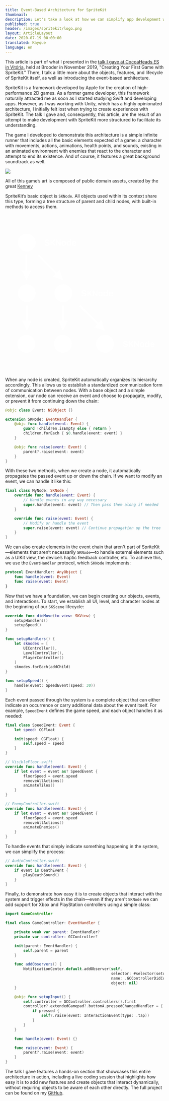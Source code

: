 ```yaml
---
title: Event-Based Architecture for SpriteKit
thumbnail:
description: Let's take a look at how we can simplify app development with SpriteKit.
published: true
header: /images/spritekit/logo.png
layout: ArticleLayout
date: 2020-07-19 00:00:00
translated: Kayque
language: en
---
```


This article is part of what I presented in the [talk I gave at CocoaHeads ES in Vitória](https://www.youtube.com/watch?v=69lGgGLGoJQ), held at Brooder in November 2019, "Creating Your First Game with SpriteKit." There, I talk a little more about the objects, features, and lifecycle of SpriteKit itself, as well as introducing the event-based architecture.

SpriteKit is a framework developed by Apple for the creation of high-performance 2D games. As a former game developer, this framework naturally attracted me as soon as I started studying Swift and developing apps. However, as I was working with Unity, which has a highly opinionated architecture, I initially felt lost when trying to create experiences with SpriteKit. The talk I gave and, consequently, this article, are the result of an attempt to make development with SpriteKit more structured to facilitate its understanding.

The game I developed to demonstrate this architecture is a simple infinite runner that includes all the basic elements expected of a game: a character with movements, actions, animations, health points, and sounds, existing in an animated environment with enemies that react to the character and attempt to end its existence. And of course, it features a great background soundtrack as well.

![](spritekit/game.jpeg)
<p class="center muted caption">All of this game’s art is composed of public domain assets, created by the great <a href="https://kenney.nl">Kenney</a></p>

SpriteKit’s basic object is `SKNode`. All objects used within its context share this type, forming a tree structure of parent and child nodes, with built-in methods to access them.

<svg viewBox="0 0 709 709" version="1.1" xmlns="http://www.w3.org/2000/svg" xmlns:xlink="http://www.w3.org/1999/xlink">
    <!-- Generator: Sketch 53.2 (72643) - https://sketchapp.com -->
    <title>Artboard</title>
    <desc>Created with Sketch.</desc>
    <g id="Artboard" stroke="none" stroke-width="1" fill="none" fill-rule="evenodd">
        <g id="Group" transform="translate(54.000000, 89.000000)" fill="#FFFFFF">
            <circle id="Oval-Copy-2" cx="42" cy="40" r="40"></circle>
            <circle id="Oval-Copy-3" cx="42" cy="266" r="40"></circle>
            <circle id="Oval-Copy-4" cx="206" cy="266" r="40"></circle>
            <path id="Line-2" d="M171.248424,178.905278 L94.1715729,101.828427 L91.3431458,99 L97,93.3431458 L99.8284271,96.1715729 L176.905278,173.248424 L189.6332,160.520502 L205.18955,207.18955 L158.520502,191.6332 L171.248424,178.905278 Z" fill-rule="nonzero"></path>
            <circle id="Oval-Copy-7" cx="392" cy="492" r="40"></circle>
            <path id="Line-2-Copy" d="M357.248424,404.905278 L280.171573,327.828427 L277.343146,325 L283,319.343146 L285.828427,322.171573 L362.905278,399.248424 L375.6332,386.520502 L391.18955,433.18955 L344.520502,417.6332 L357.248424,404.905278 Z" fill-rule="nonzero"></path>
            <path id="Line" d="M36.5,163.18955 L36.5,99 L36.5,95 L44.5,95 L44.5,99 L44.5,163.18955 L62.5,163.18955 L40.5,207.18955 L18.5,163.18955 L36.5,163.18955 Z" fill-rule="nonzero"></path>
            <path id="Line-Copy" d="M38.5,389.18955 L38.5,325 L38.5,321 L46.5,321 L46.5,325 L46.5,389.18955 L64.5,389.18955 L42.5,433.18955 L20.5,389.18955 L38.5,389.18955 Z" fill-rule="nonzero"></path>
            <path id="Line-Copy-2" d="M200.5,389.18955 L200.5,325 L200.5,321 L208.5,321 L208.5,325 L208.5,389.18955 L226.5,389.18955 L204.5,433.18955 L182.5,389.18955 L200.5,389.18955 Z" fill-rule="nonzero"></path>
            <path d="M123.542969,48.5117188 C123.542969,47.1835938 124.460938,46.2460938 125.652344,46.2460938 C126.53125,46.2460938 127.253906,46.6171875 128.191406,47.6328125 C129.695312,49.3710938 131.6875,50.2695312 134.011719,50.2695312 C137.136719,50.2695312 138.914062,49.0195312 138.914062,46.8515625 C138.914062,45.0546875 137.664062,43.9414062 134.773438,43.2578125 L130.789062,42.28125 C126.199219,41.2265625 123.914062,38.7851562 123.914062,34.9179688 C123.914062,30.015625 127.78125,26.8320312 133.71875,26.8320312 C136.902344,26.8320312 139.753906,27.75 141.511719,29.3710938 C142.722656,30.4648438 143.367188,31.7148438 143.367188,32.9453125 C143.367188,34.1757812 142.507812,35.015625 141.238281,35.015625 C140.417969,35.015625 139.714844,34.6640625 139.089844,33.8828125 C137.898438,32.1054688 136.101562,31.109375 133.796875,31.109375 C131.023438,31.109375 129.246094,32.4375 129.246094,34.5078125 C129.246094,36.1679688 130.457031,37.3398438 132.9375,37.90625 L136.941406,38.8632812 C141.824219,39.9765625 144.128906,42.3398438 144.128906,46.265625 C144.128906,51.34375 140.085938,54.5664062 133.71875,54.5664062 C130.261719,54.5664062 127.195312,53.609375 125.4375,51.9492188 C124.207031,50.8164062 123.542969,49.625 123.542969,48.5117188 Z M166.355469,54.1171875 C165.359375,54.1171875 164.519531,53.5898438 163.640625,52.3789062 L156.492188,42.3984375 L153.679688,45.2890625 L153.679688,51.34375 C153.679688,53.1601562 152.742188,54.1953125 151.082031,54.1953125 C149.402344,54.1953125 148.40625,53.140625 148.40625,51.34375 L148.40625,29.9960938 C148.40625,28.1992188 149.363281,27.1445312 151.042969,27.1445312 C152.703125,27.1445312 153.679688,28.1992188 153.679688,29.9960938 L153.679688,39.0195312 L153.972656,39.0195312 L163.777344,28.4726562 C164.578125,27.5742188 165.222656,27.2226562 165.984375,27.2226562 C167.3125,27.2226562 168.328125,28.2382812 168.328125,29.5273438 C168.328125,30.2109375 168.074219,30.6992188 167.234375,31.5976562 L160.417969,39 L167.742188,49.0195312 C168.699219,50.3085938 168.933594,50.8554688 168.933594,51.5976562 C168.933594,53.0820312 167.878906,54.1171875 166.355469,54.1171875 Z M177.957031,51.4023438 C177.957031,53.1601562 177.058594,54.1953125 175.496094,54.1953125 C173.933594,54.1953125 173.015625,53.140625 173.015625,51.4023438 L173.015625,30.328125 C173.015625,28.2382812 173.933594,27.1445312 175.730469,27.1445312 C177,27.1445312 177.742188,27.8671875 178.835938,29.4882812 L189.070312,45.0742188 L189.285156,45.0742188 L189.285156,29.9375 C189.285156,28.1796875 190.183594,27.1445312 191.746094,27.1445312 C193.308594,27.1445312 194.246094,28.1992188 194.246094,29.9375 L194.246094,51.1289062 C194.246094,53.1210938 193.347656,54.1953125 191.667969,54.1953125 C190.398438,54.1953125 189.65625,53.6679688 188.503906,51.9296875 L178.171875,36.1679688 L177.957031,36.1679688 L177.957031,51.4023438 Z M208.328125,32.828125 C213.972656,32.828125 217.878906,36.4023438 217.878906,42.359375 L217.878906,44.8007812 C217.878906,50.953125 213.972656,54.4492188 208.328125,54.4492188 C202.664062,54.4492188 198.757812,50.953125 198.757812,44.8203125 L198.757812,42.3789062 C198.757812,36.4023438 202.664062,32.828125 208.328125,32.828125 Z M208.328125,36.8320312 C205.691406,36.8320312 204.050781,38.9804688 204.050781,42.4765625 L204.050781,44.78125 C204.050781,48.3164062 205.691406,50.4453125 208.328125,50.4453125 C211.003906,50.4453125 212.585938,48.3164062 212.585938,44.78125 L212.585938,42.4765625 C212.585938,38.9804688 211.003906,36.8320312 208.328125,36.8320312 Z M235.085938,50.6992188 C234.421875,52.828125 231.980469,54.2734375 229.011719,54.2734375 C224.265625,54.2734375 221.277344,50.7773438 221.277344,45.1914062 L221.277344,42.0273438 C221.277344,36.421875 224.285156,32.9453125 229.070312,32.9453125 C231.960938,32.9453125 234.1875,34.234375 234.988281,36.3632812 L235.242188,36.3632812 L235.242188,28.6289062 C235.242188,26.8125 236.160156,25.7773438 237.820312,25.7773438 C239.460938,25.7773438 240.398438,26.8125 240.398438,28.6289062 L240.398438,51.3632812 C240.398438,53.1796875 239.5,54.1953125 237.859375,54.1953125 C236.355469,54.1953125 235.4375,53.2773438 235.339844,51.6757812 L235.339844,50.6992188 L235.085938,50.6992188 Z M226.570312,44.6640625 C226.570312,48.1210938 228.152344,50.171875 230.867188,50.171875 C233.542969,50.171875 235.242188,48.140625 235.242188,44.8789062 L235.242188,42.125 C235.242188,39.1171875 233.425781,37.0664062 230.789062,37.0664062 C228.132812,37.0664062 226.570312,39.1367188 226.570312,42.5742188 L226.570312,44.6640625 Z M244.773438,44.9960938 L244.773438,42.3203125 C244.773438,36.65625 248.523438,32.828125 254.089844,32.828125 C259.363281,32.828125 263.09375,36.578125 263.09375,41.6953125 C263.09375,44.0195312 262.429688,44.78125 260.496094,44.78125 L250.007812,44.78125 L250.007812,45.6796875 C250.027344,48.5703125 251.863281,50.4257812 254.929688,50.4257812 C256.53125,50.4257812 257.664062,50.0351562 258.582031,49.2734375 C259.578125,48.5117188 259.929688,48.21875 260.730469,48.21875 C261.804688,48.21875 262.546875,48.9609375 262.546875,50.09375 C262.546875,51.0117188 261.980469,51.890625 261.003906,52.59375 C259.636719,53.7460938 257.273438,54.4492188 254.597656,54.4492188 C248.523438,54.4492188 244.773438,50.875 244.773438,44.9960938 Z M250.007812,41.5195312 L258.171875,41.5195312 L258.171875,41.4804688 C258.171875,38.6484375 256.609375,36.8125 254.167969,36.8125 C251.628906,36.8125 250.007812,38.6875 250.007812,41.4804688 L250.007812,41.5195312 Z" id="SKNode" fill-rule="nonzero"></path>
            <path d="M287.542969,274.511719 C287.542969,273.183594 288.460938,272.246094 289.652344,272.246094 C290.53125,272.246094 291.253906,272.617188 292.191406,273.632812 C293.695312,275.371094 295.6875,276.269531 298.011719,276.269531 C301.136719,276.269531 302.914062,275.019531 302.914062,272.851562 C302.914062,271.054688 301.664062,269.941406 298.773438,269.257812 L294.789062,268.28125 C290.199219,267.226562 287.914062,264.785156 287.914062,260.917969 C287.914062,256.015625 291.78125,252.832031 297.71875,252.832031 C300.902344,252.832031 303.753906,253.75 305.511719,255.371094 C306.722656,256.464844 307.367188,257.714844 307.367188,258.945312 C307.367188,260.175781 306.507812,261.015625 305.238281,261.015625 C304.417969,261.015625 303.714844,260.664062 303.089844,259.882812 C301.898438,258.105469 300.101562,257.109375 297.796875,257.109375 C295.023438,257.109375 293.246094,258.4375 293.246094,260.507812 C293.246094,262.167969 294.457031,263.339844 296.9375,263.90625 L300.941406,264.863281 C305.824219,265.976562 308.128906,268.339844 308.128906,272.265625 C308.128906,277.34375 304.085938,280.566406 297.71875,280.566406 C294.261719,280.566406 291.195312,279.609375 289.4375,277.949219 C288.207031,276.816406 287.542969,275.625 287.542969,274.511719 Z M330.355469,280.117188 C329.359375,280.117188 328.519531,279.589844 327.640625,278.378906 L320.492188,268.398438 L317.679688,271.289062 L317.679688,277.34375 C317.679688,279.160156 316.742188,280.195312 315.082031,280.195312 C313.402344,280.195312 312.40625,279.140625 312.40625,277.34375 L312.40625,255.996094 C312.40625,254.199219 313.363281,253.144531 315.042969,253.144531 C316.703125,253.144531 317.679688,254.199219 317.679688,255.996094 L317.679688,265.019531 L317.972656,265.019531 L327.777344,254.472656 C328.578125,253.574219 329.222656,253.222656 329.984375,253.222656 C331.3125,253.222656 332.328125,254.238281 332.328125,255.527344 C332.328125,256.210938 332.074219,256.699219 331.234375,257.597656 L324.417969,265 L331.742188,275.019531 C332.699219,276.308594 332.933594,276.855469 332.933594,277.597656 C332.933594,279.082031 331.878906,280.117188 330.355469,280.117188 Z M341.957031,277.402344 C341.957031,279.160156 341.058594,280.195312 339.496094,280.195312 C337.933594,280.195312 337.015625,279.140625 337.015625,277.402344 L337.015625,256.328125 C337.015625,254.238281 337.933594,253.144531 339.730469,253.144531 C341,253.144531 341.742188,253.867188 342.835938,255.488281 L353.070312,271.074219 L353.285156,271.074219 L353.285156,255.9375 C353.285156,254.179688 354.183594,253.144531 355.746094,253.144531 C357.308594,253.144531 358.246094,254.199219 358.246094,255.9375 L358.246094,277.128906 C358.246094,279.121094 357.347656,280.195312 355.667969,280.195312 C354.398438,280.195312 353.65625,279.667969 352.503906,277.929688 L342.171875,262.167969 L341.957031,262.167969 L341.957031,277.402344 Z M372.328125,258.828125 C377.972656,258.828125 381.878906,262.402344 381.878906,268.359375 L381.878906,270.800781 C381.878906,276.953125 377.972656,280.449219 372.328125,280.449219 C366.664062,280.449219 362.757812,276.953125 362.757812,270.820312 L362.757812,268.378906 C362.757812,262.402344 366.664062,258.828125 372.328125,258.828125 Z M372.328125,262.832031 C369.691406,262.832031 368.050781,264.980469 368.050781,268.476562 L368.050781,270.78125 C368.050781,274.316406 369.691406,276.445312 372.328125,276.445312 C375.003906,276.445312 376.585938,274.316406 376.585938,270.78125 L376.585938,268.476562 C376.585938,264.980469 375.003906,262.832031 372.328125,262.832031 Z M399.085938,276.699219 C398.421875,278.828125 395.980469,280.273438 393.011719,280.273438 C388.265625,280.273438 385.277344,276.777344 385.277344,271.191406 L385.277344,268.027344 C385.277344,262.421875 388.285156,258.945312 393.070312,258.945312 C395.960938,258.945312 398.1875,260.234375 398.988281,262.363281 L399.242188,262.363281 L399.242188,254.628906 C399.242188,252.8125 400.160156,251.777344 401.820312,251.777344 C403.460938,251.777344 404.398438,252.8125 404.398438,254.628906 L404.398438,277.363281 C404.398438,279.179688 403.5,280.195312 401.859375,280.195312 C400.355469,280.195312 399.4375,279.277344 399.339844,277.675781 L399.339844,276.699219 L399.085938,276.699219 Z M390.570312,270.664062 C390.570312,274.121094 392.152344,276.171875 394.867188,276.171875 C397.542969,276.171875 399.242188,274.140625 399.242188,270.878906 L399.242188,268.125 C399.242188,265.117188 397.425781,263.066406 394.789062,263.066406 C392.132812,263.066406 390.570312,265.136719 390.570312,268.574219 L390.570312,270.664062 Z M408.773438,270.996094 L408.773438,268.320312 C408.773438,262.65625 412.523438,258.828125 418.089844,258.828125 C423.363281,258.828125 427.09375,262.578125 427.09375,267.695312 C427.09375,270.019531 426.429688,270.78125 424.496094,270.78125 L414.007812,270.78125 L414.007812,271.679688 C414.027344,274.570312 415.863281,276.425781 418.929688,276.425781 C420.53125,276.425781 421.664062,276.035156 422.582031,275.273438 C423.578125,274.511719 423.929688,274.21875 424.730469,274.21875 C425.804688,274.21875 426.546875,274.960938 426.546875,276.09375 C426.546875,277.011719 425.980469,277.890625 425.003906,278.59375 C423.636719,279.746094 421.273438,280.449219 418.597656,280.449219 C412.523438,280.449219 408.773438,276.875 408.773438,270.996094 Z M414.007812,267.519531 L422.171875,267.519531 L422.171875,267.480469 C422.171875,264.648438 420.609375,262.8125 418.167969,262.8125 C415.628906,262.8125 414.007812,264.6875 414.007812,267.480469 L414.007812,267.519531 Z" id="SKNode" fill-rule="nonzero"></path>
            <path d="M473.542969,500.511719 C473.542969,499.183594 474.460938,498.246094 475.652344,498.246094 C476.53125,498.246094 477.253906,498.617188 478.191406,499.632812 C479.695312,501.371094 481.6875,502.269531 484.011719,502.269531 C487.136719,502.269531 488.914062,501.019531 488.914062,498.851562 C488.914062,497.054688 487.664062,495.941406 484.773438,495.257812 L480.789062,494.28125 C476.199219,493.226562 473.914062,490.785156 473.914062,486.917969 C473.914062,482.015625 477.78125,478.832031 483.71875,478.832031 C486.902344,478.832031 489.753906,479.75 491.511719,481.371094 C492.722656,482.464844 493.367188,483.714844 493.367188,484.945312 C493.367188,486.175781 492.507812,487.015625 491.238281,487.015625 C490.417969,487.015625 489.714844,486.664062 489.089844,485.882812 C487.898438,484.105469 486.101562,483.109375 483.796875,483.109375 C481.023438,483.109375 479.246094,484.4375 479.246094,486.507812 C479.246094,488.167969 480.457031,489.339844 482.9375,489.90625 L486.941406,490.863281 C491.824219,491.976562 494.128906,494.339844 494.128906,498.265625 C494.128906,503.34375 490.085938,506.566406 483.71875,506.566406 C480.261719,506.566406 477.195312,505.609375 475.4375,503.949219 C474.207031,502.816406 473.542969,501.625 473.542969,500.511719 Z M516.355469,506.117188 C515.359375,506.117188 514.519531,505.589844 513.640625,504.378906 L506.492188,494.398438 L503.679688,497.289062 L503.679688,503.34375 C503.679688,505.160156 502.742188,506.195312 501.082031,506.195312 C499.402344,506.195312 498.40625,505.140625 498.40625,503.34375 L498.40625,481.996094 C498.40625,480.199219 499.363281,479.144531 501.042969,479.144531 C502.703125,479.144531 503.679688,480.199219 503.679688,481.996094 L503.679688,491.019531 L503.972656,491.019531 L513.777344,480.472656 C514.578125,479.574219 515.222656,479.222656 515.984375,479.222656 C517.3125,479.222656 518.328125,480.238281 518.328125,481.527344 C518.328125,482.210938 518.074219,482.699219 517.234375,483.597656 L510.417969,491 L517.742188,501.019531 C518.699219,502.308594 518.933594,502.855469 518.933594,503.597656 C518.933594,505.082031 517.878906,506.117188 516.355469,506.117188 Z M527.957031,503.402344 C527.957031,505.160156 527.058594,506.195312 525.496094,506.195312 C523.933594,506.195312 523.015625,505.140625 523.015625,503.402344 L523.015625,482.328125 C523.015625,480.238281 523.933594,479.144531 525.730469,479.144531 C527,479.144531 527.742188,479.867188 528.835938,481.488281 L539.070312,497.074219 L539.285156,497.074219 L539.285156,481.9375 C539.285156,480.179688 540.183594,479.144531 541.746094,479.144531 C543.308594,479.144531 544.246094,480.199219 544.246094,481.9375 L544.246094,503.128906 C544.246094,505.121094 543.347656,506.195312 541.667969,506.195312 C540.398438,506.195312 539.65625,505.667969 538.503906,503.929688 L528.171875,488.167969 L527.957031,488.167969 L527.957031,503.402344 Z M558.328125,484.828125 C563.972656,484.828125 567.878906,488.402344 567.878906,494.359375 L567.878906,496.800781 C567.878906,502.953125 563.972656,506.449219 558.328125,506.449219 C552.664062,506.449219 548.757812,502.953125 548.757812,496.820312 L548.757812,494.378906 C548.757812,488.402344 552.664062,484.828125 558.328125,484.828125 Z M558.328125,488.832031 C555.691406,488.832031 554.050781,490.980469 554.050781,494.476562 L554.050781,496.78125 C554.050781,500.316406 555.691406,502.445312 558.328125,502.445312 C561.003906,502.445312 562.585938,500.316406 562.585938,496.78125 L562.585938,494.476562 C562.585938,490.980469 561.003906,488.832031 558.328125,488.832031 Z M585.085938,502.699219 C584.421875,504.828125 581.980469,506.273438 579.011719,506.273438 C574.265625,506.273438 571.277344,502.777344 571.277344,497.191406 L571.277344,494.027344 C571.277344,488.421875 574.285156,484.945312 579.070312,484.945312 C581.960938,484.945312 584.1875,486.234375 584.988281,488.363281 L585.242188,488.363281 L585.242188,480.628906 C585.242188,478.8125 586.160156,477.777344 587.820312,477.777344 C589.460938,477.777344 590.398438,478.8125 590.398438,480.628906 L590.398438,503.363281 C590.398438,505.179688 589.5,506.195312 587.859375,506.195312 C586.355469,506.195312 585.4375,505.277344 585.339844,503.675781 L585.339844,502.699219 L585.085938,502.699219 Z M576.570312,496.664062 C576.570312,500.121094 578.152344,502.171875 580.867188,502.171875 C583.542969,502.171875 585.242188,500.140625 585.242188,496.878906 L585.242188,494.125 C585.242188,491.117188 583.425781,489.066406 580.789062,489.066406 C578.132812,489.066406 576.570312,491.136719 576.570312,494.574219 L576.570312,496.664062 Z M594.773438,496.996094 L594.773438,494.320312 C594.773438,488.65625 598.523438,484.828125 604.089844,484.828125 C609.363281,484.828125 613.09375,488.578125 613.09375,493.695312 C613.09375,496.019531 612.429688,496.78125 610.496094,496.78125 L600.007812,496.78125 L600.007812,497.679688 C600.027344,500.570312 601.863281,502.425781 604.929688,502.425781 C606.53125,502.425781 607.664062,502.035156 608.582031,501.273438 C609.578125,500.511719 609.929688,500.21875 610.730469,500.21875 C611.804688,500.21875 612.546875,500.960938 612.546875,502.09375 C612.546875,503.011719 611.980469,503.890625 611.003906,504.59375 C609.636719,505.746094 607.273438,506.449219 604.597656,506.449219 C598.523438,506.449219 594.773438,502.875 594.773438,496.996094 Z M600.007812,493.519531 L608.171875,493.519531 L608.171875,493.480469 C608.171875,490.648438 606.609375,488.8125 604.167969,488.8125 C601.628906,488.8125 600.007812,490.6875 600.007812,493.480469 L600.007812,493.519531 Z" id="SKNode" fill-rule="nonzero"></path>
            <circle id="Oval-Copy-6" cx="40" cy="492" r="40"></circle>
            <circle id="Oval-Copy-5" cx="204" cy="492" r="40"></circle>
        </g>
    </g>
</svg>

When any node is created, SpriteKit automatically organizes its hierarchy accordingly. This allows us to establish a standardized communication form of communication between nodes. With a base object and a simple extension, our node can receive an event and choose to propagate, modify, or prevent it from continuing down the chain:

```swift
@objc class Event: NSObject {}

extension SKNode: EventHandler {
    @objc func handle(event: Event) {
        guard !children.isEmpty else { return }
        children.forEach { $0.handle(event: event) }
    }

    @objc func raise(event: Event) {
        parent?.raise(event: event)
    }
}
```

With these two methods, when we create a node, it automatically propagates the passed event up or down the chain. If we want to modify an event, we can handle it like this:

```swift
final class MyNode: SKNode {
    override func handle(event: Event) {
        // Handle events in any way necessary
        super.handle(event: event) // Then pass them along if needed
    }

    override func raise(event: Event) {
        // Modify or handle the event
        super.raise(event: event) // Continue propagation up the tree
    }
}
```

We can also create elements in the event chain that aren't part of SpriteKit—elements that aren’t necessarily `SKNode`—to handle external elements such as a UIKit view, the device’s haptic feedback controller, etc. To achieve this, we use the `EventHandler` protocol, which `SKNode` implements:

```swift
protocol EventHandler: AnyObject {
    func handle(event: Event)
    func raise(event: Event)
}
```

Now that we have a foundation, we can begin creating our objects, events, and interactions. To start, we establish all UI, level, and character nodes at the beginning of our `SKScene` lifecycle:

```swift
override func didMove(to view: SKView) {
    setupHandlers()
    setupSpeed()
}

func setupHandlers() {
    let sknodes = [
        UIController(),
        LevelController(),
        PlayerController()
    ]
    sknodes.forEach(addChild)
}

func setupSpeed() {
    handle(event: SpeedEvent(speed: 30))
}
```

Each event passed through the system is a complete object that can either indicate an occurrence or carry additional data about the event itself. For example, `SpeedEvent` defines the game speed, and each object handles it as needed:

```swift
final class SpeedEvent: Event {
    let speed: CGFloat

    init(speed: CGFloat) {
        self.speed = speed
    }
}

// VisibleFloor.swift
override func handle(event: Event) {
    if let event = event as? SpeedEvent {
        floorSpeed = event.speed
        removeAllActions()
        animateTiles()
    }
}

// EnemyController.swift
override func handle(event: Event) {
    if let event = event as? SpeedEvent {
        floorSpeed = event.speed
        removeAllActions()
        animateEnemies()
    }
}
```

To handle events that simply indicate something happening in the system, we can simplify the process:

```swift
// AudioController.swift
override func handle(event: Event) {
    if event is DeathEvent {
        playDeathSound()
    }
}
```

Finally, to demonstrate how easy it is to create objects that interact with the system and trigger effects in the chain—even if they aren't `SKNode` we can add support for Xbox and PlayStation controllers using a simple class:

```swift
import GameController

final class GameController: EventHandler {

    private weak var parent: EventHandler?
    private var controller: GCController?

    init(parent: EventHandler) {
        self.parent = parent
    }

    func addObservers() {
        NotificationCenter.default.addObserver(self,
                                               selector: #selector(setupInput),
                                               name: .GCControllerDidConnect,
                                               object: nil)
    }

    @objc func setupInput() {
        self.controller = GCController.controllers().first
        controller?.extendedGamepad?.buttonA.pressedChangedHandler = { [weak self] (_, _, pressed) in
            if pressed {
                self?.raise(event: InteractionEvent(type: .tap))
            }
        }
    }

    func handle(event: Event) {}

    func raise(event: Event) {
        parent?.raise(event: event)
    }
}
```

The talk I gave features a hands-on section that showcases this entire architecture in action, including a live coding session that highlights how easy it is to add new features and create objects that interact dynamically, without requiring objects to be aware of each other directly. The full project can be found on my [GitHub](https://github.com/loloop/SpriteKitCocoaHeadsES).

